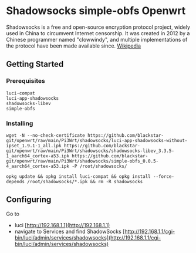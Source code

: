 # Shadowsocks simple-obfs Openwrt

Shadowsocks is a free and open-source encryption protocol project, widely used in China to circumvent Internet censorship. It was created in 2012 by a Chinese programmer named "clowwindy", and multiple implementations of the protocol have been made available since. [Wikipedia](https://en.wikipedia.org/wiki/Shadowsocks)
## Getting Started
### Prerequisites

```
luci-compat
luci-app-shadowsocks
shadowsocks-libev
simple-obfs
```

### Installing

```
wget -N --no-check-certificate https://github.com/blackstar-git/openwrt/raw/main/Pi3Wrt/shadowsocks/luci-app-shadowsocks-without-ipset_1.9.1-1_all.ipk https://github.com/blackstar-git/openwrt/raw/main/Pi3Wrt/shadowsocks/shadowsocks-libev_3.3.5-1_aarch64_cortex-a53.ipk https://github.com/blackstar-git/openwrt/raw/main/Pi3Wrt/shadowsocks/simple-obfs_0.0.5-4_aarch64_cortex-a53.ipk -P /root/shadowsocks/
```

```
opkg update && opkg install luci-compat && opkg install --force-depends /root/shadowsocks/*.ipk && rm -R shadowsocks
```
## Configuring
Go to
* luci [http://192.168.1.1](http://192.168.1.1)
* navigate to Services and find ShadowSocks [http://192.168.1.1/cgi-bin/luci/admin/services/shadowsocks](http://192.168.1.1/cgi-bin/luci/admin/services/shadowsocks)
